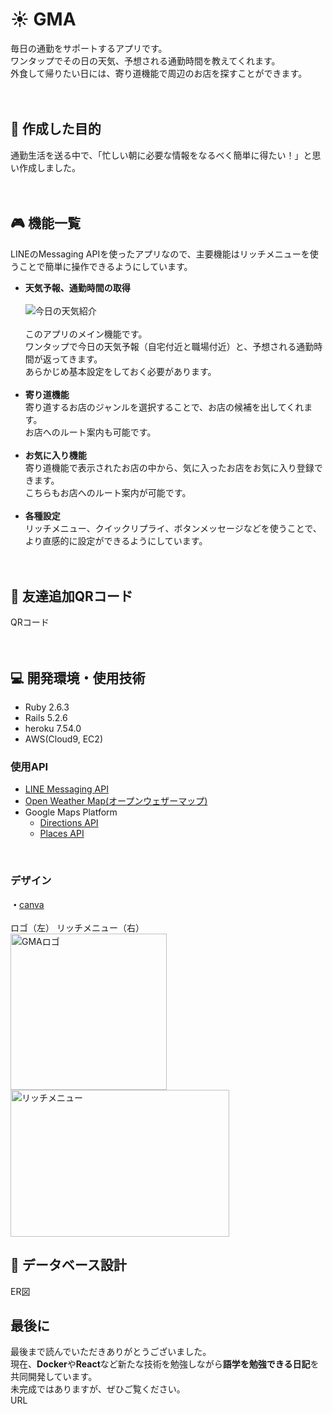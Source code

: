 [weather]: https://openweathermap.org/
[direction]: https://developers.google.com/maps/documentation/directions/overview
[place]: https://developers.google.com/maps/documentation/places/web-service/overview
[messaging]: https://developers.line.biz/ja/services/messaging-api/
[canva]: https://www.canva.com/
# :sunny: GMA
毎日の通勤をサポートするアプリです。<br>
ワンタップでその日の天気、予想される通勤時間を教えてくれます。<br>
外食して帰りたい日には、寄り道機能で周辺のお店を探すことができます。<br>
<br>
<br>

## :dart: 作成した目的
通勤生活を送る中で、「忙しい朝に必要な情報をなるべく簡単に得たい！」と思い作成しました。<br>
<br>
<br>

## :video_game: 機能一覧
LINEのMessaging APIを使ったアプリなので、主要機能はリッチメニューを使うことで簡単に操作できるようにしています。
- **天気予報、通勤時間の取得**<br>
  <br>
  ![今日の天気紹介](https://user-images.githubusercontent.com/63504907/121140233-91094f00-c874-11eb-8726-1f0b0d287e36.jpg)<br>
  <br>
  このアプリのメイン機能です。<br>
  ワンタップで今日の天気予報（自宅付近と職場付近）と、予想される通勤時間が返ってきます。<br>
  あらかじめ基本設定をしておく必要があります。<br>
  <br>
- **寄り道機能**<br>
  寄り道するお店のジャンルを選択することで、お店の候補を出してくれます。<br>
  お店へのルート案内も可能です。<br>
  <br>
- **お気に入り機能**<br>
  寄り道機能で表示されたお店の中から、気に入ったお店をお気に入り登録できます。<br>
  こちらもお店へのルート案内が可能です。<br>
  <br>
- **各種設定**<br>
  リッチメニュー、クイックリプライ、ボタンメッセージなどを使うことで、より直感的に設定ができるようにしています。<br>
  <br>
  <br>

## :busts_in_silhouette: 友達追加QRコード
QRコード<br>
<br>
<br>

## :computer: 開発環境・使用技術
- Ruby 2.6.3
- Rails 5.2.6
- heroku 7.54.0
- AWS(Cloud9, EC2)

### 使用API
- [LINE Messaging API][messaging]
- [Open Weather Map(オープンウェザーマップ)][weather]
- Google Maps Platform
  -  [Directions API][direction]
  -  [Places API][place]
<br>

### デザイン
**・**[canva][canva]<br>
<br>
ロゴ（左） リッチメニュー（右）<br>
<img height=250 width=250 alt="GMAロゴ" src="https://user-images.githubusercontent.com/63504907/120992904-0239fb00-c7be-11eb-8751-b188fa44804d.png">
<img height=235 width=350 alt="リッチメニュー" src="https://user-images.githubusercontent.com/63504907/120993648-b63b8600-c7be-11eb-9f1d-4618575014b9.png">
<br>

## :wrench: データベース設計
ER図
<br>

## 最後に
最後まで読んでいただきありがとうございました。<br>
現在、**Docker**や**React**など新たな技術を勉強しながら**語学を勉強できる日記**を共同開発しています。<br>
未完成ではありますが、ぜひご覧ください。<br>
URL
